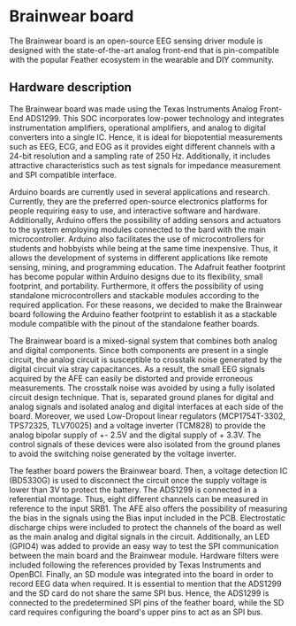 # Brainwear board

The Brainwear board is an open-source EEG sensing driver module is designed with the state-of-the-art analog front-end that is pin-compatible with the popular Feather ecosystem in the wearable and DIY community.

## Hardware description

The Brainwear board was made using the Texas Instruments Analog Front-End ADS1299. This SOC incorporates low-power technology and integrates instrumentation amplifiers, operational amplifiers, and analog to digital converters into a single IC. Hence, it is ideal for biopotential measurements such as EEG, ECG, and EOG as it provides eight different channels with a 24-bit resolution and a sampling rate of 250 Hz. Additionally, it includes attractive characteristics such as test signals for impedance measurement and SPI compatible interface.

Arduino boards are currently used in several applications and research. Currently, they are the preferred open-source electronics platforms for people requiring easy to use, and interactive software and hardware. Additionally, Arduino offers the possibility of adding sensors and actuators to the system employing modules connected to the bard with the main microcontroller. Arduino also facilitates the use of microcontrollers for students and hobbyists while being at the same time inexpensive. Thus, it allows the development of systems in different applications like remote sensing, mining, and programming education. The Adafruit feather footprint has become popular within Arduino designs due to its flexibility, small footprint, and portability. Furthermore, it offers the possibility of using standalone microcontrollers and stackable modules according to the required application. For these reasons, we decided to make the Brainwear board following the Arduino feather footprint to establish it as a stackable module compatible with the pinout of the standalone feather boards. 

The Brainwear board is a mixed-signal system that combines both analog and digital components. Since both components are present in a single circuit, the analog circuit is susceptible to crosstalk noise generated by the digital circuit via stray capacitances. As a result, the small EEG signals acquired by the AFE can easily be distorted and provide erroneous measurements. The crosstalk noise was avoided by using a fully isolated circuit design technique. That is, separated ground planes for digital and analog signals and isolated analog and digital interfaces at each side of the board. Moreover, we used Low-Dropout linear regulators (MCP1754T-3302, TPS72325, TLV70025) and a voltage inverter (TCM828) to provide the analog bipolar supply of +- 2.5V and the digital supply of + 3.3V. The control signals of these devices were also isolated from the ground planes to avoid the switching noise generated by the voltage inverter.  

The feather board powers the Brainwear board. Then, a voltage detection IC (BD5330G) is used to disconnect the circuit once the supply voltage is lower than 3V to protect the battery. The ADS1299 is connected in a referential montage. Thus, eight different channels can be measured in reference to the input SRB1. The AFE also offers the possibility of measuring the bias in the signals using the Bias input included in the PCB. Electrostatic discharge chips were included to protect the channels of the board as well as the main analog and digital signals in the circuit.
Additionally, an LED (GPIO4) was added to provide an easy way to test the SPI communication between the main board and the Brainwear module. Hardware filters were included following the references provided by Texas Instruments and OpenBCI. Finally, an SD module was integrated into the board in order to record EEG data when required. It is essential to mention that the ADS1299 and the SD card do not share the same SPI bus. Hence, the ADS1299 is connected to the predetermined SPI pins of the feather board, while the SD card requires configuring the board's upper pins to act as an SPI bus.
